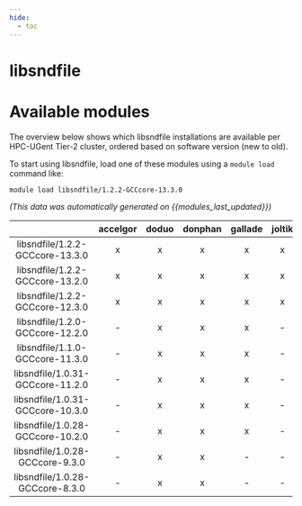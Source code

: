 ```yaml
---
hide:
  - toc
---
```


libsndfile
==========

# Available modules


The overview below shows which libsndfile installations are available per HPC-UGent Tier-2 cluster, ordered based on software version (new to old).

To start using libsndfile, load one of these modules using a `module load` command like:

```shell
module load libsndfile/1.2.2-GCCcore-13.3.0
```

*(This data was automatically generated on {{modules_last_updated}})*  

| |accelgor|doduo|donphan|gallade|joltik|shinx|skitty|
| :---: | :---: | :---: | :---: | :---: | :---: | :---: | :---: |
|libsndfile/1.2.2-GCCcore-13.3.0|x|x|x|x|x|x|x|
|libsndfile/1.2.2-GCCcore-13.2.0|x|x|x|x|x|x|x|
|libsndfile/1.2.2-GCCcore-12.3.0|x|x|x|x|x|x|x|
|libsndfile/1.2.0-GCCcore-12.2.0|-|x|x|x|-|-|-|
|libsndfile/1.1.0-GCCcore-11.3.0|-|x|x|x|-|x|-|
|libsndfile/1.0.31-GCCcore-11.2.0|-|x|x|x|-|-|-|
|libsndfile/1.0.31-GCCcore-10.3.0|-|x|x|x|-|-|-|
|libsndfile/1.0.28-GCCcore-10.2.0|-|x|x|x|-|-|-|
|libsndfile/1.0.28-GCCcore-9.3.0|-|x|x|-|-|-|-|
|libsndfile/1.0.28-GCCcore-8.3.0|-|x|x|-|-|-|-|
